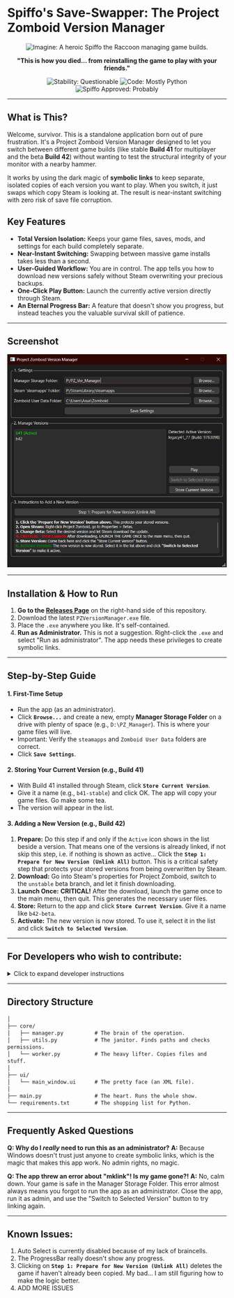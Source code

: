 
# Spiffo's Save-Swapper: The Project Zomboid Version Manager

<p align="center">
  <!-- NEED TO MAKE MY FANART NOW AAAAAAA rem:(200px wide.) -->
  <img src="IMAGE_LINK.png" alt="Imagine: A heroic Spiffo the Raccoon managing game builds." width="200"/>
</p>

<p align="center">
  <strong>"This is how you died... from reinstalling the game to play with your friends."</strong>
</p>

<p align="center">
  <img src="https://img.shields.io/badge/stability-questionable-red" alt="Stability: Questionable">
  <img src="https://img.shields.io/badge/code-mostly_python-blue" alt="Code: Mostly Python">
  <img src="https://img.shields.io/badge/spiffo_approved-probably-brightgreen" alt="Spiffo Approved: Probably">
</p>

---

## What is This?

Welcome, survivor. This is a standalone application born out of pure frustration. It's a Project Zomboid Version Manager designed to let you switch between different game builds (like stable **Build 41** for multiplayer and the beta **Build 42**) without wanting to test the structural integrity of your monitor with a nearby hammer.

It works by using the dark magic of **symbolic links** to keep separate, isolated copies of each version you want to play. When you switch, it just swaps which copy Steam is looking at. The result is near-instant switching with zero risk of save file corruption.

## Key Features

-   **Total Version Isolation:** Keeps your game files, saves, mods, and settings for each build completely separate.
-   **Near-Instant Switching:** Swapping between massive game installs takes less than a second.
-   **User-Guided Workflow:** You are in control. The app tells you how to download new versions safely without Steam overwriting your precious backups.
-   **One-Click Play Button:** Launch the currently active version directly through Steam.
-   **An Eternal Progress Bar:** A feature that doesn't show you progress, but instead teaches you the valuable survival skill of patience.

---


## Screenshot
![Application Screenshot](assets/screenshot.png)

---

## Installation & How to Run

1.  **Go to the [Releases Page](https://github.com/MasterKraid/pz_version_manager/releases)** on the right-hand side of this repository.
2.  Download the latest `PZVersionManager.exe` file.
3.  Place the `.exe` anywhere you like. It's self-contained.
4.  **Run as Administrator.** This is not a suggestion. Right-click the `.exe` and select "Run as administrator". The app needs these privileges to create symbolic links.

---

## Step-by-Step Guide

#### 1. First-Time Setup
-   Run the app (as an administrator).
-   Click **`Browse...`** and create a new, empty **Manager Storage Folder** on a drive with plenty of space (e.g., `D:\PZ_Manager`). This is where your game files will live.
-   Important: Verify the `steamapps` and `Zomboid User Data` folders are correct.
-   Click **`Save Settings`**.

#### 2. Storing Your Current Version (e.g., Build 41)
-   With Build 41 installed through Steam, click **`Store Current Version`**.
-   Give it a name (e.g., `b41-stable`) and click OK. The app will copy your game files. Go make some tea.
-   The version will appear in the list.

#### 3. Adding a New Version (e.g., Build 42)
1.  **Prepare:** Do this step if and only if the `Active` icon shows in the list beside a version. That means one of the versions is already linked, if not skip this step, i.e. if nothing is shown as active...
 Click the **`Step 1: Prepare for New Version (Unlink All)`** button. This is a critical safety step that protects your stored versions from being overwritten by Steam.
2.  **Download:** Go into Steam's properties for Project Zomboid, switch to the `unstable` beta branch, and let it finish downloading.
3.  **Launch Once:** **CRITICAL!** After the download, launch the game once to the main menu, then quit. This generates the necessary user files.
4.  **Store:** Return to the app and click **`Store Current Version`**. Give it a name like `b42-beta`.
5.  **Activate:** The new version is now stored. To use it, select it in the list and click **`Switch to Selected Version`**.

---

## For Developers who wish to contribute:

<details>
  <summary>Click to expand developer instructions</summary>
  
  #### Prerequisites
  - [Python](https://www.python.org/downloads/) (3.9+)
  - [Git](https://git-scm.com/downloads)

  #### Setup
  1. **Clone the repository:**
     ```bash
     git clone https://github.com/your-username/pz-version-manager.git
     cd pz-version-manager
     ```
  2. **Create and activate a virtual environment:**
     ```bash
     python -m venv venv
     # On Windows:
     .\venv\Scripts\activate
     ```
  3. **Install dependencies:**
     ```bash
     pip install -r requirements.txt
     ```
  4. **Run the application:**
     ```bash
     python main.py
     ```
  5. **Package into an executable (optional):**
     - Install PyInstaller: `pip install pyinstaller`
     - Run the build command:
       ```bash
       pyinstaller --onefile --windowed --name PZVersionManager main.py
       ```
     - Find the final `.exe` in the `dist/` folder.
</details>

---

## Directory Structure

```pz_version_manager/
│
├── core/
│   ├── manager.py          # The brain of the operation.
│   ├── utils.py            # The janitor. Finds paths and checks permissions.
│   └── worker.py           # The heavy lifter. Copies files and stuff.
│
├── ui/
│   └── main_window.ui      # The pretty face (an XML file).
│
├── main.py                 # The heart. Runs the whole show.
└── requirements.txt        # The shopping list for Python.
```

---

## Frequently Asked Questions

**Q: Why do I *really* need to run this as an administrator?**
**A:** Because Windows doesn't trust just anyone to create symbolic links, which is the magic that makes this app work. No admin rights, no magic.

**Q: The app threw an error about "mklink"! Is my game gone?!**
**A:** No, calm down. Your game is safe in the Manager Storage Folder. This error almost always means you forgot to run the app as an administrator. Close the app, run it as admin, and use the "Switch to Selected Version" button to try linking again.

---
## Known Issues:
1.	Auto Select is currently disabled because of my lack of braincells.
2.	The ProgressBar really doesn't show any progress.
3.	 Clicking on **`Step 1: Prepare for New Version (Unlink All)`** deletes the game if haven't already been copied. My bad... I am still figuring how to make the logic better. 
4.	ADD MORE ISSUES